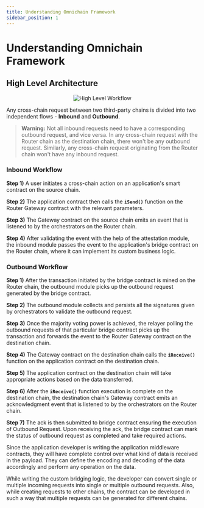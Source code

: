 ```yaml
---
title: Understanding Omnichain Framework
sidebar_position: 1
---
```


# Understanding Omnichain Framework

## High Level Architecture

<center><img src={require('../img/high-level-workflow.png').default} alt="High Level Workflow" /></center>

Any cross-chain request between two third-party chains is divided into two independent flows - **Inbound** and **Outbound**.

> **Warning:** Not all inbound requests need to have a corresponding outbound request, and vice versa. In any cross-chain request with the Router chain as the destination chain, there won't be any outbound request. Similarly, any cross-chain request originating from the Router chain won't have any inbound request.

### Inbound Workflow

**Step 1)** A user initiates a cross-chain action on an application's smart contract on the source chain.

**Step 2)** The application contract then calls the **`iSend()`** function on the Router Gateway contract with the relevant parameters.

**Step 3)** The Gateway contract on the source chain emits an event that is listened to by the orchestrators on the Router chain.

**Step 4)** After validating the event with the help of the attestation module, the inbound module passes the event to the application's bridge contract on the Router chain, where it can implement its custom business logic.

### Outbound Workflow

**Step 1)** After the transaction initiated by the bridge contract is mined on the Router chain, the outbound module picks up the outbound request generated by the bridge contract.

**Step 2)** The outbound module collects and persists all the signatures given by orchestrators to validate the outbound request.

**Step 3)** Once the majority voting power is achieved, the relayer polling the outbound requests of that particular bridge contract picks up the transaction and forwards the event to the Router Gateway contract on the destination chain.

**Step 4)** The Gateway contract on the destination chain calls the **`iReceive()`** function on the application contract on the destination chain.

**Step 5)** The application contract on the destination chain will take appropriate actions based on the data transferred.

**Step 6)** After the **`iReceive()`** function execution is complete on the destination chain, the destination chain's Gateway contract emits an acknowledgment event that is listened to by the orchestrators on the Router chain.

**Step 7)** The ack is then submitted to bridge contract ensuring the execution of Outbound Request. Upon receiving the ack, the bridge contract can mark the status of outbound request as completed and take required actions.



Since the application developer is writing the application middleware contracts, they will have complete control over what kind of data is received in the payload. They can define the encoding and decoding of the data accordingly and perform any operation on the data.

While writing the custom bridging logic, the developer can convert single or multiple incoming requests into single or multiple outbound requests.
Also, while creating requests to other chains, the contract can be developed in such a way that multiple requests can be generated for different chains.